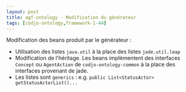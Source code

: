 ```yaml
---
layout: post
title: agf-ontology - Modification du générateur
tags: [codjo-ontology,framework-1-44]
---
```

Modification des beans produit par le générateur : 

* Utilisation des listes ```java.util``` à la place des listes ```jade.util.leap```
* Modification de l'héritage. Les beans implémentent des interfaces ```Concept``` ou ```AgentAction``` de ```codjo-ontology-common``` à la place des interfaces provenant de jade.
* Les listes sont ```generics``` : e.g. ```public List<StatusActor> getStatusActorList()...```

